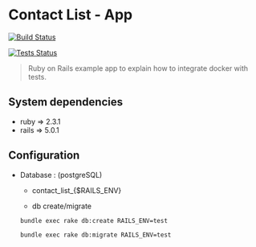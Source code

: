 # Contact List - App

[![Build Status](http://138.68.74.4:8080/buildStatus/icon?job=Contact-List/Client_List_App)](http://138.68.74.4:8080/job/Contact-List/Client_List_App)

[![Tests Status](http://138.68.74.4:8080/buildStatus/icon?job=Contact-List/Run%20E2E%20Tests%20-%20Env_QA)](http://138.68.74.4:8080/job/Contact-List/job/Run%20E2E%20Tests%20-%20Env_QA/)

> Ruby on Rails example app to explain how to integrate docker with tests.



## System dependencies
- ruby => 2.3.1
- rails => 5.0.1

## Configuration


* Database : (postgreSQL)
	- contact_list_{$RAILS_ENV}

	- db create/migrate

    `bundle exec rake db:create RAILS_ENV=test`

    `bundle exec rake db:migrate RAILS_ENV=test`

